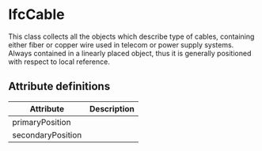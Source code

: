 IfcCable
========
This class collects all the objects which describe type of cables, containing
either fiber or copper wire used in telecom or power supply systems.  
Always contained in a linearly placed object, thus it is generally positioned
with respect to local reference.


Attribute definitions
---------------------
| Attribute         | Description   |
|-------------------|---------------|
| primaryPosition   |               |
| secondaryPosition |               |


